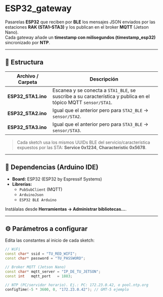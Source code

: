 # ESP32_gateway

Pasarelas **ESP32** que reciben por **BLE** los mensajes JSON enviados por las estaciones **RAK (STA1–STA3)** y los publican en el broker **MQTT** (Jetson Nano).  
Cada gateway añade un **timestamp con milisegundos (timestamp_esp32)** sincronizado por **NTP**.

---

## 📁 Estructura

| Archivo / Carpeta | Descripción |
|---|---|
| **ESP32_STA1.ino** | Escanea y se conecta a `STA1_BLE`, se suscribe a su característica y publica en el tópico MQTT `sensor/STA1`. |
| **ESP32_STA2.ino** | Igual que el anterior pero para `STA2_BLE` → `sensor/STA2`. |
| **ESP32_STA3.ino** | Igual que el anterior pero para `STA3_BLE` → `sensor/STA3`. |

> Cada sketch usa los mismos UUIDs BLE del servicio/característica expuestos por las STA: **Service 0x1234**, **Characteristic 0x5678**.

---

## 🔌 Dependencias (Arduino IDE)

- **Board:** ESP32 (ESP32 by Espressif Systems)
- **Librerías:**
  - `PubSubClient` (MQTT)
  - `ArduinoJson`
  - `ESP32 BLE Arduino`
  
Instálalas desde **Herramientas → Administrar bibliotecas…**.

---

## ⚙️ Parámetros a configurar

Edita las constantes al inicio de cada sketch:

```cpp
// WiFi
const char* ssid = "TU_RED_WIFI";
const char* password = "TU_PASSWORD";

// Broker MQTT (Jetson Nano)
const char* mqtt_server = "IP_DE_TU_JETSON";
const int   mqtt_port   = 1883;

// NTP (PC/servidor horario). Ej.: PC: 172.23.0.42, o pool.ntp.org
configTime(-5 * 3600, 0, "172.23.0.42"); // GMT-5 ejemplo
